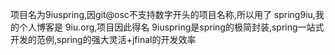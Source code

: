 项目名为9iuspring,因git@osc不支持数字开头的项目名称,所以用了 spring9iu,我的个人博客是 9iu.org,项目因此得名
9iuspring是spring的极简封装,spring一站式开发的范例,spring的强大灵活+jfinal的开发效率